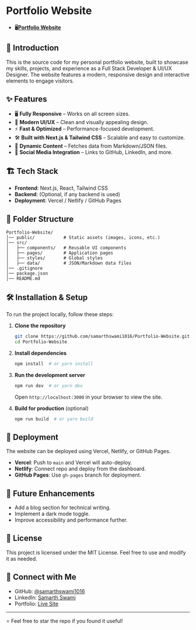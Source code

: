 # Portfolio Website

- 🖥️[**Portfolio Website**](https://portfolio-website-nine-kappa-29.vercel.app/)

## 🚀 Introduction
This is the source code for my personal portfolio website, built to showcase my skills, projects, and experience as a Full Stack Developer & UI/UX Designer. The website features a modern, responsive design and interactive elements to engage visitors.

## ✨ Features
- 🖥️ **Fully Responsive** – Works on all screen sizes.
- 🎨 **Modern UI/UX** – Clean and visually appealing design.
- ⚡ **Fast & Optimized** – Performance-focused development.
- 🛠️ **Built with Next.js & Tailwind CSS** – Scalable and easy to customize.
- 📜 **Dynamic Content** – Fetches data from Markdown/JSON files.
- 🔗 **Social Media Integration** – Links to GitHub, LinkedIn, and more.

## 🏗️ Tech Stack
- **Frontend**: Next.js, React, Tailwind CSS
- **Backend**: (Optional, if any backend is used)
- **Deployment**: Vercel / Netlify / GitHub Pages

## 📂 Folder Structure
```
Portfolio-Website/
│── public/           # Static assets (images, icons, etc.)
│── src/
│   ├── components/   # Reusable UI components
│   ├── pages/        # Application pages
│   ├── styles/       # Global styles
│   ├── data/         # JSON/Markdown data files
│── .gitignore
│── package.json
│── README.md
```

## 🛠️ Installation & Setup
To run the project locally, follow these steps:

1. **Clone the repository**
   ```sh
   git clone https://github.com/samarthswami1016/Portfolio-Website.git
   cd Portfolio-Website
   ```

2. **Install dependencies**
   ```sh
   npm install  # or yarn install
   ```

3. **Run the development server**
   ```sh
   npm run dev  # or yarn dev
   ```
   Open `http://localhost:3000` in your browser to view the site.

4. **Build for production** (optional)
   ```sh
   npm run build  # or yarn build
   ```

## 🚀 Deployment
The website can be deployed using Vercel, Netlify, or GitHub Pages.
- **Vercel**: Push to `main` and Vercel will auto-deploy.
- **Netlify**: Connect repo and deploy from the dashboard.
- **GitHub Pages**: Use `gh-pages` branch for deployment.

## 📌 Future Enhancements
- Add a blog section for technical writing.
- Implement a dark mode toggle.
- Improve accessibility and performance further.

## 📄 License
This project is licensed under the MIT License. Feel free to use and modify it as needed.

## 🤝 Connect with Me
- GitHub: [@samarthswami1016](https://github.com/samarthswami1016)
- LinkedIn: [Samarth Swami](https://www.linkedin.com/in/samarthswami1016)
- Portfolio: [Live Site](https://samarth-works.netlify.app/)

---
⭐ Feel free to star the repo if you found it useful!
